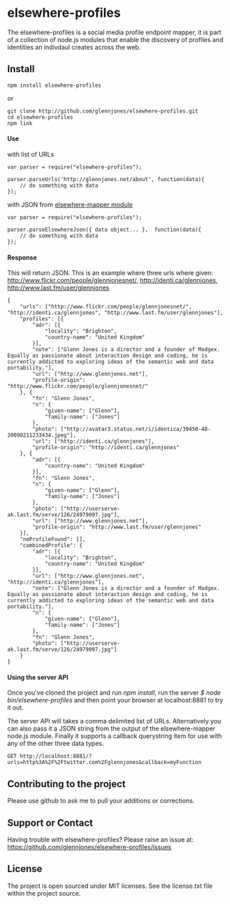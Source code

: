 # elsewhere-profiles

The elsewhere-profiles is a social media profile endpoint mapper, it is part of a collection of node.js modules that enable the discovery of profiles and identities an indivdaul creates across the web.


## Install

    npm install elsewhere-profiles

or

    git clone http://github.com/glennjones/elsewhere-profiles.git
    cd elsewhere-profiles
    npm link


#### Use

with list of URLs

    var parser = require("elsewhere-profiles");

    parser.parseUrls('http://glennjones.net/about', function(data){
        // do something with data
    });


with JSON from [elsewhere-mapper module](https://github.com/glennjones/elsewhere-mapper "elsewhere-mapper node.js module")

    var parser = require("elsewhere-profiles");

    parser.parseElsewhereJson({ data object... },  function(data){
        // do something with data
    });


#### Response 

This will return JSON. This is an example where three urls where given:
http://www.flickr.com/people/glennjonesnet/,
http://identi.ca/glennjones,
http://www.last.fm/user/glennjones

    {
        "urls": ["http://www.flickr.com/people/glennjonesnet/", "http://identi.ca/glennjones", "http://www.last.fm/user/glennjones"],
        "profiles": [{
            "adr": [{
                "locality": "Brighton",
                "country-name": "United Kingdom"
            }],
            "note": ["Glenn Jones is a director and a founder of Madgex. Equally as passionate about interaction design and coding, he is currently addicted to exploring ideas of the semantic web and data portability."],
            "url": ["http://www.glennjones.net"],
            "profile-origin": "http://www.flickr.com/people/glennjonesnet/"
        }, {
            "fn": "Glenn Jones",
            "n": {
                "given-name": ["Glenn"],
                "family-name": ["Jones"]
            },
            "photo": ["http://avatar3.status.net/i/identica/39450-48-20090211233434.jpeg"],
            "url": ["http://identi.ca/glennjones"],
            "profile-origin": "http://identi.ca/glennjones"
        }, {
            "adr": [{
                "country-name": "United Kingdom"
            }],
            "fn": "Glenn Jones",
            "n": {
                "given-name": ["Glenn"],
                "family-name": ["Jones"]
            },
            "photo": ["http://userserve-ak.last.fm/serve/126/24979097.jpg"],
            "url": ["http://www.glennjones.net"],
            "profile-origin": "http://www.last.fm/user/glennjones"
        }],
        "noProfileFound": [],
        "combinedProfile": {
            "adr": [{
                "locality": "Brighton",
                "country-name": "United Kingdom"
            }],
            "url": ["http://www.glennjones.net", "http://identi.ca/glennjones"],
            "note": ["Glenn Jones is a director and a founder of Madgex. Equally as passionate about interaction design and coding, he is currently addicted to exploring ideas of the semantic web and data portability."],
            "n": {
                "given-name": ["Glenn"],
                "family-name": ["Jones"]
            },
            "fn": "Glenn Jones",
            "photo": ["http://userserve-ak.last.fm/serve/126/24979097.jpg"]
        }
    }



#### Using the server API  

Once you've cloned the project and run *npm install*, run the server *$ node bin/elsewhere-profiles* and then point your browser at localhost:8881 to try it out.  

The server API will takes a comma delimited list of URLs. Alternatively you can also pass it a JSON string from the output of the elsewhere-mapper node.js module. Finally it supports a callback querystring item for use with any of the other three data types.


    GET http://localhost:8881/?urls=http%3A%2F%2Ftwitter.com%2Fglennjones&callback=myFunction



## Contributing to the project 

Please use github to ask me to pull your additions or corrections. 


## Support or Contact

Having trouble with elsewhere-profiles? Please raise an issue at: https://github.com/glennjones/elsewhere-profiles/issues


## License

The project is open sourced under MIT licenses. See the license.txt file within the project source.
